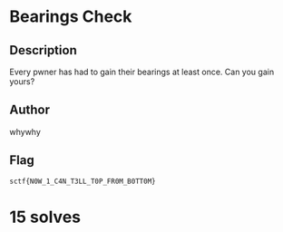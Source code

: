 # Bearings Check

## Description

Every pwner has had to gain their bearings at least once. Can you gain yours?

## Author

whywhy

## Flag

`sctf{N0W_1_C4N_T3LL_T0P_FR0M_B0TT0M}`

# 15 solves
